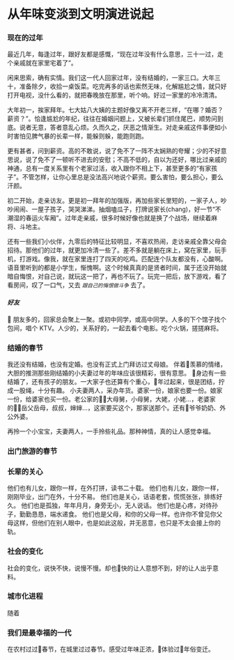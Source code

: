# 从年味变淡到文明演进说起

### 现在的过年
最近几年，每逢过年，跟好友都是感慨，“现在过年没有什么意思，三十一过，走个亲戚就在家里宅着了”。

闲来思索，确有实情。我们这一代人回家过年，没有结婚的，一家三口。大年三十，准备除夕，收拾一桌饭菜。吃完再多的话也索然无味，化解尴尬之情，就只好打开电视，没什么看的，就把春晚放在那里，听个响。好过一家里的冷冷清清。

大年初一，挨家拜年。七大姑八大姨的主题好像又离不开老三样，“在哪？婚否？薪资？”。恰逢尴尬的年纪，往往在婚姻问题上，又被长辈们抓住尾巴，顺势问到底。说者无意，答者意乱心烦。久而久之，厌恶之情渐生。对走亲戚这件事便如小时害怕见脾气暴的长辈一样，能躲则躲，能跑则跑。

更有甚者，问到薪资。高的不敢说，说了免不了一阵不太娴熟的夸耀；少的不好意思说，说了免不了一顿听不进去的安慰；不高不低的，自以为还好，哪比过亲戚的神通，总有一度关系里有个老家过活，收入跟你不相上下，甚至更多的“有家孩子”。不管怎样，让你心里总是没法高兴地说个薪资。要么害怕，要么担心，要么汗颜。

初二开始，走亲访友。更是初一拜年的加强版，再加些家长里短的，一家子人，吵吵闹闹、一屋子孩子，哭哭涕涕。抽烟嗑瓜子，打牌说家长(chang)，好一节“不潮湿的春运火车厢”。过年走亲戚，很多时候好像也就是换了个战场，继续着麻将、斗地主。

还有一些我们小伙伴，九零后的特征比较明显，不喜欢热闹，走访亲戚全靠父母会招待。那他们的过年，就更加冷清一些了。差不多就是躺在床上，窝在家里，玩手机，打游戏。像我，就在家里连打了四天的吃鸡。匹配连个队友都没有，心酸啊。语音里听到的都是小学生，惭愧啊。这个时候真真的是贤者时间，属于还没开始就暗自悔恨，对自己说，就玩这一把了，再也不玩了。玩完一把后，放下游戏，看了看房间，叹了一口气，又去 *`跟自己的悔恨做斗争`* 去了。



#### *好友*

朋友多的，回家总会聚上一聚。或初中同学，或高中同学。人多的下个馆子找个包间，唱个 KTV。人少的，关系好的，一起去看个电影。吃个火锅，搓搓麻将。

### 结婚的春节
我还没有结婚，也没有定婚。也没有正式上门拜访过丈母娘。
伴着羡慕的情绪，大胆的推测那些刚结婚的小夫妻过年的年味应该很精彩，很有意思。
身边有一些结婚了，还有孩子的朋友。一大家子也还算有个重心，年过起来，很是团结，拧成一股绳，十分有趣。
小夫妻两人，采办年货。婆家一份，娘家也要一份。娘家一份，给婆家也买一份。老公家的大母舅，小母舅，大姥，小姥...，老婆家的岳父岳母，叔叔，婶婶...，这家要买这个，那家送那个。还有爷爷奶奶、外公外婆。

再拎一个小宝宝，夫妻两人，一手拎些礼品。那种神情，真的让人感觉幸福。


### 出门旅游的春节


### 长辈的关心

他们也有儿女，跟你一样，在外打拼，读书二十载。
他们也有儿女，跟你一样，刚刚毕业，出门在外，十分不易。
他们也是关心，话语老套，慌慌张张，排练好久。
他们也是孤独，年年月月，身旁无小，无人说话。
他们也是心疼，对待孙子，勤勤恳恳，端水递食。
他们也是父母，和你的父母一样。也许你不曾见你父母这样，但他们在别人眼中，也是如此这般，并无恶意，也只是不太会接上你的轨。


### 社会的变化

社会的变化，说快不快，说慢不慢。却也快的让人意想不到，好的让人出乎意料。

### 城市化进程
随着


### 我们是最幸福的一代
在农村过过春节，在城里过过春节。感受过年味正浓，体验过年俗变迁。